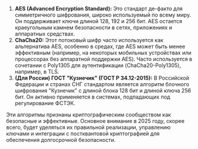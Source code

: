 1.  **AES (Advanced Encryption Standard):** Это стандарт де-факто для симметричного шифрования, широко используемый по всему миру. Он поддерживает ключи длиной 128, 192 и 256 бит. AES остается краеугольным камнем безопасности в сетях, приложениях и аппаратных средствах.
2.  **ChaCha20:** Этот потоковый шифр часто используется как альтернатива AES, особенно в средах, где AES может быть менее эффективным (например, на некоторых мобильных устройствах или процессорах без аппаратной поддержки AES). Часто используется в сочетании с Poly1305 для аутентификации (ChaCha20-Poly1305), например, в TLS.
3.  **(Для России) ГОСТ "Кузнечик" (ГОСТ Р 34.12-2015):** В Российской Федерации и странах СНГ стандартом является алгоритм блочного шифрования "Кузнечик" с длиной блока 128 бит и длиной ключа 256 бит. Он активно применяется в системах, подпадающих под регулирование ФСТЭК.

Эти алгоритмы признаны криптографическим сообществом как безопасные и эффективные. Основное внимание в 2025 году, скорее всего, будет уделяться их правильной реализации, управлению ключами и интеграции с постквантовой криптографией для обеспечения долгосрочной безопасности.